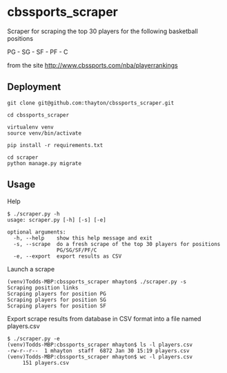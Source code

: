 # cbssports_scraper

Scraper for scraping the top 30 players for the following basketball positions

PG - SG - SF - PF - C 

from the site http://www.cbssports.com/nba/playerrankings

## Deployment
    git clone git@github.com:thayton/cbssports_scraper.git

    cd cbssports_scraper

    virtualenv venv 
    source venv/bin/activate

    pip install -r requirements.txt

    cd scraper
    python manage.py migrate  

## Usage

Help

```
$ ./scraper.py -h
usage: scraper.py [-h] [-s] [-e]

optional arguments:
  -h, --help    show this help message and exit
  -s, --scrape  do a fresh scrape of the top 30 players for positions
                PG/SG/SF/PF/C
  -e, --export  export results as CSV
```

Launch a scrape

```
(venv)Todds-MBP:cbssports_scraper mhayton$ ./scraper.py -s
Scraping position links
Scraping players for position PG
Scraping players for position SG
Scraping players for position SF
```

Export scrape results from database in CSV format into a file named players.csv

```
$ ./scraper.py -e
(venv)Todds-MBP:cbssports_scraper mhayton$ ls -l players.csv 
-rw-r--r--  1 mhayton  staff  6872 Jan 30 15:19 players.csv
(venv)Todds-MBP:cbssports_scraper mhayton$ wc -l players.csv 
     151 players.csv
```  
